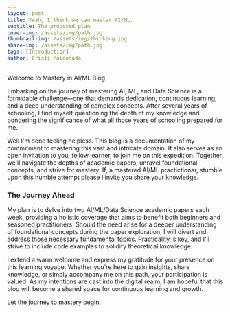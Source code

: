 ```yaml
---
layout: post
title: Yeah, I think we can master AI/ML. 
subtitle: The proposed plan
cover-img: /assets/img/path.jpg
thumbnail-img: /assets/img/thinking.jpg
share-img: /assets/img/path.jpg
tags: [Introduction]
author: Cristi Maldonado
---
```


Welcome to Mastery in AI/ML Blog

Embarking on the journey of mastering AI, ML, and Data Science is a formidable challenge—one that demands dedication, continuous learning, and a deep understanding of complex concepts. After several years of schooling, I find myself questioning the depth of my knowledge and pondering the significance of what all those years of schooling prepared for me. 

Well I'm done feeling helpless. This blog is a documentation of my commitment to mastering this vast and intricate domain. It also serves as an open invitation to you, fellow learner, to join me on this expedition. Together, we'll navigate the depths of academic papers, unravel foundational concepts, and strive for mastery. If, a mastered AI/ML practictionar, stumble upon this humble attempt please I invite you share your knowledge. 

### The Journey Ahead

My plan is to delve into two AI/ML/Data Science academic papers each week, providing a holistic coverage that aims to benefit both beginners and seasoned practitioners. Should the need arise for a deeper understanding of foundational concepts during the paper exploration, I will divert and address those necessary fundamental topics. Practicality is key, and I'll strive to include code examples to solidify theoretical knowledge.

I extend a warm welcome and express my gratitude for your presence on this learning voyage. Whether you're here to gain insights, share knowledge, or simply accompany me on this path, your participation is valued. As my intentions are cast into the digital realm, I am hopeful that this blog will become a shared space for continuous learning and growth.

Let the journey to mastery begin.